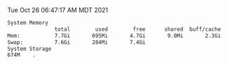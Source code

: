 Tue Oct 26 06:47:17 AM MDT 2021
```bash
System Memory
               total        used        free      shared  buff/cache   available
Mem:           7.7Gi       695Mi       4.7Gi       9.0Mi       2.3Gi       6.6Gi
Swap:          7.6Gi       284Mi       7.4Gi
System Storage
674M	.
```
```bash
